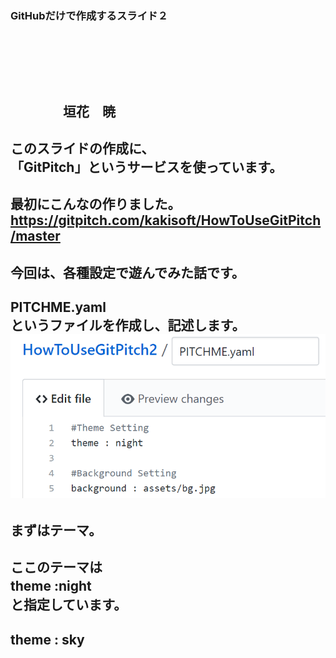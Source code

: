 ### GitHubだけで作成するスライド２
　  

　  
　  
　　　　垣花　暁
---
このスライドの作成に、  
「GitPitch」というサービスを使っています。
---
最初にこんなの作りました。
https://gitpitch.com/kakisoft/HowToUseGitPitch/master
---
今回は、各種設定で遊んでみた話です。
---
PITCHME.yaml  
というファイルを作成し、記述します。
<img src="img/01.png">
---
まずはテーマ。
---
ここのテーマは  
　  
**theme :night**  
　  
と指定しています。
---
theme : sky
---



